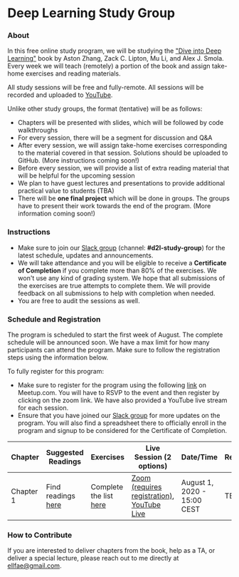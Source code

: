 # Deep Learning Study Group

### About
In this free online study program, we will be studying the ["Dive into Deep Learning"](https://d2l.ai/index.html) book by Aston Zhang, Zack C. Lipton, Mu Li, and Alex J. Smola. Every week we will teach (remotely) a portion of the book and assign take-home exercises and reading materials. 

All study sessions will be free and fully-remote. All sessions will be recorded and uploaded to [YouTube](https://www.youtube.com/channel/UCyna_OxOWL7IEuOwb7WhmxQ?view_as=subscriber). 

Unlike other study groups, the format (tentative) will be as follows:
- Chapters will be presented with slides, which will be followed by code walkthroughs 
- For every session, there will be a segment for discussion and Q&A
- After every session, we will assign take-home exercises corresponding to the material covered in that session. Solutions should be uploaded to GitHub. (More instructions coming soon!)
- Before every session, we will provide a list of extra reading material that will be helpful for the upcoming session
- We plan to have guest lectures and presentations to provide additional practical value to students (TBA)
- There will be **one final project** which will be done in groups. The groups have to present their work towards the end of the program. (More information coming soon!)

### Instructions
- Make sure to join our [Slack group](https://join.slack.com/t/dairai/shared_invite/zt-dv2dwzj7-F9HT047jIGkunNKv88lQ~g) (channel: **#d2l-study-group**) for the latest schedule, updates and announcements. 
- We will take attendance and you will be eligible to receive a **Certificate of Completion** if you complete more than 80% of the exercises. We won't use any kind of grading system. We hope that all submissions of the exercises are true attempts to complete them. We will provide feedback on all submissions to help with completion when needed. 
- You are free to audit the sessions as well.

### Schedule and Registration
The program is scheduled to start the first week of August. The complete schedule will be announced soon. We have a max limit for how many participants can attend the program. Make sure to follow the registration steps using the information below.

To fully register for this program:
- Make sure to register for the program using the following [link](https://www.meetup.com/dair-ai/events/271394829/) on Meetup.com. You will have to RSVP to the event and then register by clicking on the zoom link. We have also provided a YouTube live stream for each session.
- Ensure that you have joined our [Slack group](https://join.slack.com/t/dairai/shared_invite/zt-dv2dwzj7-F9HT047jIGkunNKv88lQ~g) for more updates on the program. You will also find a spreadsheet there to officially enroll in the program and signup to be considered for the Certificate of Completion.

| Chapter | Suggested Readings | Exercises | Live Session (2 options) | Date/Time | Recording |
|------|-------|-------|------|-----|------|
| Chapter 1 | Find readings [here](https://github.com/dair-ai/d2l-study-group/blob/master/readings/section-01.md) | Complete the list [here](https://github.com/dair-ai/d2l-study-group/blob/master/exercises/section-01.md) | [Zoom (requires registration)](https://us02web.zoom.us/meeting/register/tZwtduyuqjsiHNdD0NxIB2A-rSRhaoEjL9Nn), [YouTube Live](https://www.youtube.com/watch?v=xS3_b0BsSes&feature=youtu.be) | August 1, 2020 - 15:00 CEST | TBA |


### How to Contribute
If you are interested to deliver chapters from the book, help as a TA, or deliver a special lecture, please reach out to me directly at ellfae@gmail.com.
